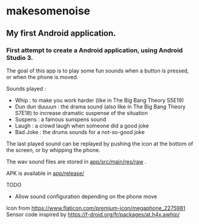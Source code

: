 
# makesomenoise
## My first Android application.

### First attempt to create a Android application, using Android Studio 3.

The goal of this app is to play some fun sounds when a button is pressed, or when the phone is moved.

Sounds played :
- Whip : to make you work harder (like in The Big Bang Theory S5E19)
- Dun dun duuuun : the drama sound (also like in The Big Bang Theory S7E18) to increase dramatic suspense of the situation
- Suspens : a famous sunspens sound 
- Laugh : a crowd laugh when someone did a good joke
- Bad Joke : the drums sounds for a not-so-good joke


The last played sound can be replayed by pushing the icon at the bottom of the screen, or by whipping the phone.

The wav sound files are stored in [app/src/main/res/raw](./app/src/main/res/raw) .

APK is available in [app/release/](app/release/)

TODO
- Allow sound configuration depending on the phone move


Icon from https://www.flaticon.com/premium-icon/megaphone_2275981
Sensor code inspired by https://f-droid.org/fr/packages/at.h4x.awhip/